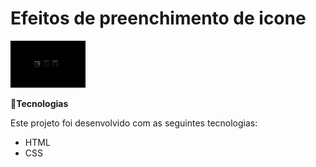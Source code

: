 # Efeitos de preenchimento de icone

<img src="github/efeito.gif" alt="preenchimento" width="120">

:rocket:**Tecnologias**



Este projeto foi desenvolvido com as seguintes tecnologias:
*  HTML
*  CSS
